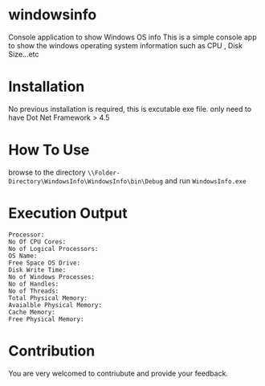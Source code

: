 # windowsinfo
Console application to show Windows OS info
This is a simple console app to show the windows operating system information such as CPU , Disk Size...etc

# Installation
No previous installation is required, this is excutable exe file. only need to have Dot Net Framework > 4.5

# How To Use
browse to the directory 
```\\Folder-Directory\WindowsInfo\WindowsInfo\bin\Debug```
and run ```WindowsInfo.exe```

# Execution Output
``` 
Processor:
No Of CPU Cores:
No of Logical Processors:
OS Name:
Free Space OS Drive:
Disk Write Time:
No of Windows Processes:
No of Handles:
No of Threads:
Total Physical Memory:
Avaialble Physical Memory:
Cache Memory:
Free Physical Memory:
```

# Contribution
You are very welcomed to contriubute and provide your feedback.
